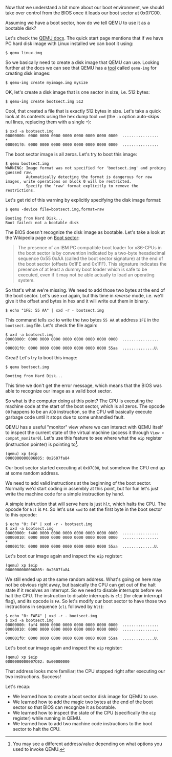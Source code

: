 Now that we understand a bit more about our boot environment, we should take over control from the BIOS once it loads our boot sector at 0x07C00.

Assuming we have a boot sector, how do we tell QEMU to use it as a bootable disk?

Let's check the [QEMU docs](https://www.qemu.org/docs/master/system/index.html). The quick start page mentions that if we have PC hard disk image with Linux installed we can boot it using:

```
$ qemu linux.img
```

So we basically need to create a disk image that QEMU can use. Looking further at the docs we can see that QEMU has a [tool](https://www.qemu.org/docs/master/system/images.html) called `qemu-img` for creating disk images:

```
$ qemu-img create myimage.img mysize
```

OK, let's create a disk image that is one sector in size, i.e. 512 bytes:

```
$ qemu-img create bootsect.img 512
```

Cool, that created a file that is exactly 512 bytes in size. Let's take a quick look at its contents using the hex dump tool `xxd` (the `-a` option auto-skips nul lines, replacing them with a single `*`):

```
$ xxd -a bootsect.img
00000000: 0000 0000 0000 0000 0000 0000 0000 0000  ................
*
000001f0: 0000 0000 0000 0000 0000 0000 0000 0000  ................
```

The boot sector image is all zeros. Let's try to boot this image:

```
$ qemu bootsect.img
WARNING: Image format was not specified for 'bootsect.img' and probing guessed raw.
         Automatically detecting the format is dangerous for raw images, write operations on block 0 will be restricted.
         Specify the 'raw' format explicitly to remove the restrictions.
```

Let's get rid of this warning by explicitly specifying the disk image format:

```
$ qemu -device file=bootsect.img,format=raw
```
```
Booting from Hard Disk...
Boot failed: not a bootable disk
```

The BIOS doesn't recognize the disk image as bootable. Let's take a look at the Wikipedia page on [Boot sector](https://en.wikipedia.org/wiki/Boot_sector):

> The presence of an IBM PC compatible boot loader for x86-CPUs in the boot sector is by convention indicated by a two-byte hexadecimal sequence 0x55 0xAA (called the boot sector signature) at the end of the boot sector (offsets 0x1FE and 0x1FF). This signature indicates the presence of at least a dummy boot loader which is safe to be executed, even if it may not be able actually to load an operating system.

So that's what we're missing. We need to add those two bytes at the end of the boot sector. Let's use `xxd` again, but this time in _reverse_ mode, i.e. we'll give it the offset and bytes in hex and it will write out them in binary.

```
$ echo "1FE: 55 AA" | xxd -r - bootsect.img
```

This command tells `xxd` to write the two bytes `55 AA` at address `1FE` in the `bootsect.img` file. Let's check the file again:

```
$ xxd -a bootsect.img
00000000: 0000 0000 0000 0000 0000 0000 0000 0000  ................
*
000001f0: 0000 0000 0000 0000 0000 0000 0000 55aa  ..............U.
```

Great! Let's try to boot this image:

```
$ qemu bootsect.img
```
```
Booting from Hard Disk...
```

This time we don't get the error message, which means that the BIOS was able to recognize our image as a valid boot sector.

So what is the computer doing at this point? The CPU is executing the machine code at the start of the boot sector, which is all zeros. The opcode `00` happens to be an `ADD` instruction, so the CPU will basically execute garbage code until it stops due to some unhandled fault.

QEMU has a useful "monitor" view where we can interact with QEMU itself to inspect the current state of the virtual machine (access it through `View > compat_monitor0`). Let's use this feature to see where what the `eip` register (instruction pointer) is pointing to[^1].

```
(qemu) xp $eip
0000000000006805: 0x2607fa84
```
[^1]: You may see a different address/value depending on what options you used to invoke QEMU.

Our boot sector started executing at `0x07C00`, but somehow the CPU end up at some random address.

We need to add valid instructions at the beginning of the boot sector. Normally we'd start coding in assembly at this point, but for fun let's just write the machine code for a simple instruction by hand.

A simple instruction that will serve here is just `hlt`, which halts the CPU. The opcode for `hlt` is `F4`. So let's use `xxd` to set the first byte in the boot sector to this opcode:

```
$ echo "0: F4" | xxd -r - bootsect.img
$ xxd -a bootsect.img
00000000: f400 0000 0000 0000 0000 0000 0000 0000  ................
00000010: 0000 0000 0000 0000 0000 0000 0000 0000  ................
*
000001f0: 0000 0000 0000 0000 0000 0000 0000 55aa  ..............U.
```

Let's boot our image again and inspect the `eip` register:

```
(qemu) xp $eip
0000000000006805: 0x2607fa84
```

We still ended up at the same random address. What's going on here may not be obvious right away, but basically the CPU can get out of the halt state if it receives an interrupt. So we need to disable interrupts before we halt the CPU. The instruction to disable interrupts is `cli` (for clear interrupt flag), and its opcode is `FA`. So let's modify our boot sector to have those two instructions in sequence (`cli` followed by `hlt`):

```
$ echo "0: FAF4" | xxd -r - bootsect.img
$ xxd -a bootsect.img
00000000: faf4 0000 0000 0000 0000 0000 0000 0000  ................
00000010: 0000 0000 0000 0000 0000 0000 0000 0000  ................
*
000001f0: 0000 0000 0000 0000 0000 0000 0000 55aa  ..............U.
```

Let's boot our image again and inspect the `eip` register:

```
(qemu) xp $eip
0000000000007C02: 0x00000000
```

That address looks more familiar; the CPU stopped right after executing our two instructions. Success!

Let's recap:
* We learned how to create a boot sector disk image for QEMU to use.
* We learned how to add the magic two bytes at the end of the boot sector so that BIOS can recognize it as bootable.
* We learned how to inspect the state of the CPU (specifically the `eip` register) while running in QEMU.
* We learned how to add two machine code instructions to the boot sector to halt the CPU.
